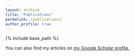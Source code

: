 ```yaml
---
layout: archive
title: "Publications"
permalink: /publications/
author_profile: true
---
```


{% include base_path %}

  You can also find my articles on <u><a href="{{author.googlescholar}}">my Google Scholar profile</a>.</u>
